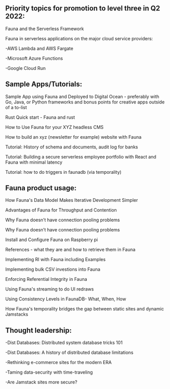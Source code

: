 
## Priority topics for promotion to level three in Q2 2022: 

Fauna and the Serverless Framework

Fauna in serverless applications on the major cloud service providers:

-AWS Lambda and AWS Fargate

-Microsoft Azure Functions

-Google Cloud Run


## Sample Apps/Tutorials: 

Sample App using Fauna and Deployed to Digital Ocean - preferably with Go, Java, or Python frameworks and bonus points for creative apps outside of a to-list 

Rust Quick start - Fauna and rust 

How to Use Fauna for your XYZ headless CMS 

How to build an xyz (newsletter for example) website with Fauna 

Tutorial: History of schema and documents, audit log for banks

Tutorial: Building a secure serverless employee portfolio with React and Fauna with minimal latency

Tutorial: how to do triggers in faunadb (via temporality) 


## Fauna product usage: 

How Fauna's Data Model Makes Iterative Development Simpler

Advantages of Fauna for Throughput and Contention 

Why Fauna doesn’t have connection pooling problems 

Why Fauna doesn’t have connection pooling problems 

Install and Configure Fauna on Raspberry pi  

References - what they are and how to retrieve them in Fauna

Implementing RI with Fauna including Examples 

Implementing bulk CSV investions into Fauna 

Enforcing Referential Integrity in Fauna 

Using Fauna's streaming to do UI redraws

Using Consistency Levels in FaunaDB- What, When, How

How Fauna's temporality bridges the gap between static sites and dynamic Jamstacks

## Thought leadership: 

-Dist Databases: Distributed system database tricks 101

-Dist Databases: A history of distributed database limitations 

-Rethinking e-commerce sites for the modern ERA 

-Taming data-security with time-traveling 

-Are Jamstack sites more secure? 
